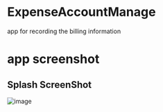 # ExpenseAccountManage
app for recording the billing information
# app screenshot
## Splash ScreenShot
![image](https://github.com/SunnyLeo2008/ExpenseAccountManage/master/screenshots/splash.png)

